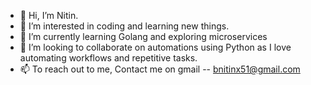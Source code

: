 - 👋 Hi, I’m Nitin.
- 👀 I’m interested in coding and learning new things.
- 🌱 I’m currently learning Golang and exploring microservices
- 💞️ I’m looking to collaborate on automations using Python as I love automating workflows and repetitive tasks.
- 📫 To reach out to me, Contact me on gmail -- bnitinx51@gmail.com

<!---
nitin264/nitin264 is a ✨ special ✨ repository because its `README.md` (this file) appears on your GitHub profile.
You can click the Preview link to take a look at your changes.
--->
